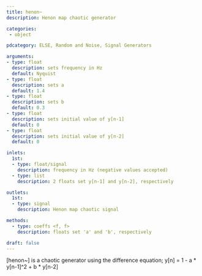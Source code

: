 ```yaml
---
title: henon~
description: Henon map chaotic generator

categories:
 - object

pdcategory: ELSE, Random and Noise, Signal Generators

arguments:
- type: float
  description: sets frequency in Hz
  default: Nyquist
- type: float
  description: sets a
  default: 1.4
- type: float
  description: sets b
  default: 0.3
- type: float
  description: sets initial value of y[n-1]
  default: 0
- type: float
  description: sets initial value of y[n-2]
  default: 0

inlets:
  1st:
  - type: float/signal
    description: frequency in Hz (negative values accepted)
  - type: list
    description: 2 floats set y[n-1] and y[n-2], respectively

outlets:
  1st:
  - type: signal
    description: Henon map chaotic signal

methods:
  - type: coeffs <f, f>
    description: floats set 'a' and 'b', respectively

draft: false
---
```


[henon~] is a chaotic generator using the difference equation;
y[n] = 1 - a * y[n-1]^2 + b * y[n-2]

